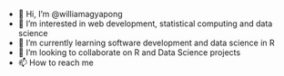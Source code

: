 - 👋 Hi, I’m @williamagyapong
- 👀 I’m interested in web development, statistical computing and data science
- 🌱 I’m currently learning software development and data science in R
- 💞️ I’m looking to collaborate on R  and Data Science projects
- 📫 How to reach me 

<!---
williamagyapong/williamagyapong is a ✨ special ✨ repository because its `README.md` (this file) appears on your GitHub profile.
You can click the Preview link to take a look at your changes.
--->
